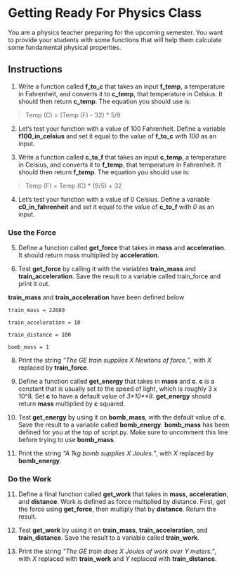 # Getting Ready For Physics Class
You are a physics teacher preparing for the upcoming semester. You want to provide your students with some functions that will help them calculate some fundamental physical properties.

## Instructions
1. Write a function called **f_to_c** that takes an input **f_temp**, a temperature in Fahrenheit, and converts it to **c_temp**, that temperature in Celsius.
It should then return **c_temp**.
The equation you should use is:
> Temp (C) = (Temp (F) - 32) * 5/9

2. Let’s test your function with a value of 100 Fahrenheit.
Define a variable **f100_in_celsius** and set it equal to the value of **f_to_c** with _100_ as an input.

3. Write a function called **c_to_f** that takes an input **c_temp**, a temperature in Celsius, and converts it to **f_temp**, that temperature in Fahrenheit.
It should then return **f_temp**.
The equation you should use is:
> Temp (F) = Temp (C) * (9/5) + 32

4. Let’s test your function with a value of 0 Celsius.
Define a variable **c0_in_fahrenheit** and set it equal to the value of **c_to_f** with _0_ as an input.

### Use the Force
5. Define a function called **get_force** that takes in **mass** and **acceleration**. It should return mass multiplied by **acceleration**.

6. Test **get_force** by calling it with the variables **train_mass** and **train_acceleration**.
Save the result to a variable called train_force and print it out.

**train_mass** and **train_acceleration** have been defined below

  `train_mass = 22680`
  
  `train_acceleration = 10`
  
  `train_distance = 100`
  
  `bomb_mass = 1`

8. Print the string _“The GE train supplies X Newtons of force.”_, with _X_ replaced by **train_force**.

9. Define a function called **get_energy** that takes in **mass** and **c**.
**c** is a constant that is usually set to the speed of light, which is roughly 3 x 10^8. Set **c** to have a default value of _3*10**8_.
**get_energy** should return **mass** multiplied by **c** squared.

10. Test **get_energy** by using it on **bomb_mass**, with the default value of **c**. Save the result to a variable called **bomb_energy**.
**bomb_mass** has been defined for you at the top of script.py. Make sure to uncomment this line before trying to use **bomb_mass**.

11. Print the string _“A 1kg bomb supplies X Joules.”_, with _X_ replaced by **bomb_energy**.

### Do the Work
11. Define a final function called **get_work** that takes in **mass**, **acceleration**, and **distance**.
Work is defined as force multiplied by distance. First, get the force using **get_force**, then multiply that by **distance**. Return the result.

12. Test **get_work** by using it on **train_mass**, **train_acceleration**, and **train_distance**. Save the result to a variable called **train_work**.

13. Print the string _"The GE train does X Joules of work over Y meters."_, with _X_ replaced with **train_work** and _Y_ replaced with **train_distance**.

